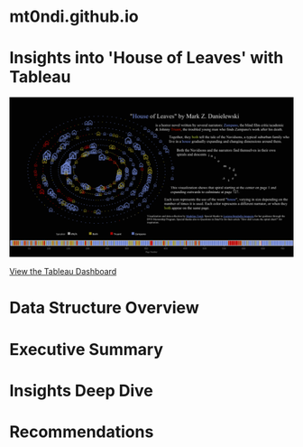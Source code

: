 # mt0ndi.github.io
# Insights into 'House of Leaves' with Tableau
![Tableau Dashboard](https://github.com/mt0ndi/mt0ndi.github.io/blob/main/House%20of%20Leaves%20Dashboard.png)

[View the Tableau Dashboard](https://public.tableau.com/views/HouseofLeaves/Dashboard12?:language=en-US&:sid=&:redirect=auth&:display_count=n&:origin=viz_share_link)

# Data Structure Overview
# Executive Summary
# Insights Deep Dive
# Recommendations
